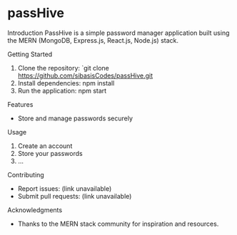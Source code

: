 # passHive
Introduction
PassHive is a simple password manager application built using the MERN (MongoDB, Express.js, React.js, Node.js) stack.

Getting Started

1. Clone the repository: `git clone https://github.com/sibasisCodes/passHive.git
2. Install dependencies: npm install
3. Run the application: npm start

Features

- Store and manage passwords securely

Usage

1. Create an account
2. Store your passwords
3. ...

Contributing

- Report issues: (link unavailable)
- Submit pull requests: (link unavailable)

Acknowledgments

- Thanks to the MERN stack community for inspiration and resources.

